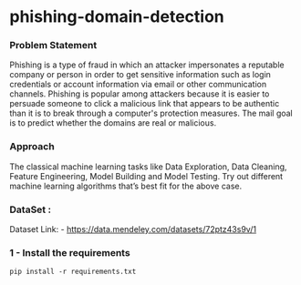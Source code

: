 # phishing-domain-detection


### Problem Statement

Phishing is a type of fraud in which an attacker impersonates a reputable company or
person in order to get sensitive information such as login credentials or account
information via email or other communication channels. Phishing is popular among
attackers because it is easier to persuade someone to click a malicious link that appears
to be authentic than it is to break through a computer's protection measures.
The mail goal is to predict whether the domains are real or malicious.


### Approach

The classical machine learning tasks like Data Exploration, Data Cleaning,
Feature Engineering, Model Building and Model Testing. Try out different machine
learning algorithms that’s best fit for the above case.

### DataSet :
Dataset Link: - https://data.mendeley.com/datasets/72ptz43s9v/1


### 1 - Install the requirements
```
pip install -r requirements.txt
```

